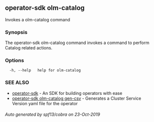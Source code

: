## operator-sdk olm-catalog

Invokes a olm-catalog command

### Synopsis

The operator-sdk olm-catalog command invokes a command to perform
Catalog related actions.

### Options

```
  -h, --help   help for olm-catalog
```

### SEE ALSO

* [operator-sdk](operator-sdk.md)	 - An SDK for building operators with ease
* [operator-sdk olm-catalog gen-csv](operator-sdk_olm-catalog_gen-csv.md)	 - Generates a Cluster Service Version yaml file for the operator

###### Auto generated by spf13/cobra on 23-Oct-2019
